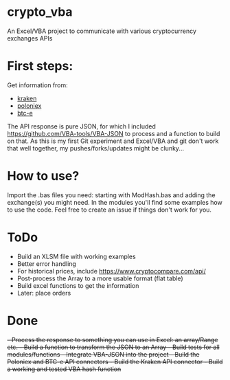 # crypto_vba
An Excel/VBA project to communicate with various cryptocurrency exchanges APIs

# First steps:
Get information from:
- [kraken](https://www.kraken.com/)
- [poloniex](https://www.poloniex.com/) 
- [btc-e](https://www.btc-e.com/) 

The API response is pure JSON, for which I included https://github.com/VBA-tools/VBA-JSON to process and a function to build on that.
As this is my first Git experiment and Excel/VBA and git don't work that well together, my pushes/forks/updates might be clunky...

# How to use?
Import the .bas files you need: starting with ModHash.bas and adding the exchange(s) you might need. In the modules you'll find some examples how to use the code. Feel free to create an issue if things don't work for you.

# ToDo
- Build an XLSM file with working examples
- Better error handling
- For historical prices, include https://www.cryptocompare.com/api/
- Post-process the Array to a more usable format (flat table)
- Build excel functions to get the information
- Later: place orders

# Done
<strike>
- Process the response to something you can use in Excel: an array/Range etc.
- Build a function to transform the JSON to an Array
- Build tests for all modules/functions
- Integrate VBA-JSON into the project
- Build the Poloniex and BTC-e API connectors
- Build the Kraken API connector
- Build a working and tested VBA hash function
</strike>